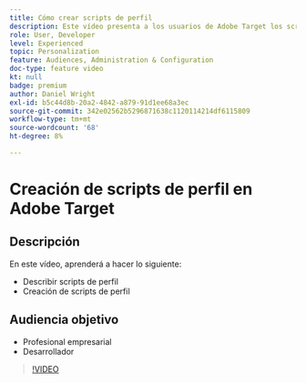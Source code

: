 ```yaml
---
title: Cómo crear scripts de perfil
description: Este vídeo presenta a los usuarios de Adobe Target los scripts de perfil. Vea este vídeo si tiene experiencia con Adobe Target y desea conocer los conceptos básicos del uso de scripts de perfil para realizar una segmentación o creación de audiencias más especializada.
role: User, Developer
level: Experienced
topic: Personalization
feature: Audiences, Administration & Configuration
doc-type: feature video
kt: null
badge: premium
author: Daniel Wright
exl-id: b5c44d8b-20a2-4842-a879-91d1ee68a3ec
source-git-commit: 342e02562b5296871638c1120114214df6115809
workflow-type: tm+mt
source-wordcount: '68'
ht-degree: 8%

---
```


# Creación de scripts de perfil en Adobe Target

## Descripción

En este vídeo, aprenderá a hacer lo siguiente:

* Describir scripts de perfil
* Creación de scripts de perfil

## Audiencia objetivo

* Profesional empresarial
* Desarrollador

>[!VIDEO](https://video.tv.adobe.com/v/17394/?quality=12)
